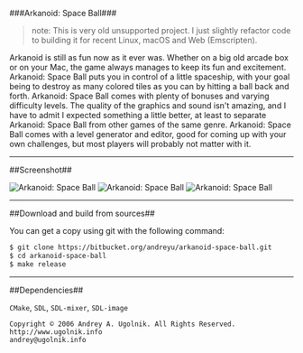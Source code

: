 ###Arkanoid: Space Ball###

> note: This is very old unsupported project. I just slightly refactor code to building it for recent Linux, macOS and Web (Emscripten).

Arkanoid is still as fun now as it ever was. Whether on a big old arcade box or on your Mac, the game always manages to keep its fun and excitement.
Arkanoid: Space Ball puts you in control of a little spaceship, with your goal being to destroy as many colored tiles as you can by hitting a ball back and forth. Arkanoid: Space Ball comes with plenty of bonuses and varying difficulty levels.
The quality of the graphics and sound isn't amazing, and I have to admit I expected something a little better, at least to separate Arkanoid: Space Ball from other games of the same genre.
Arkanoid: Space Ball comes with a level generator and editor, good for coming up with your own challenges, but most players will probably not matter with it.

***
##Screenshot##

![Arkanoid: Space Ball](https://bitbucket.org/andreyu/arkanoid-space-ball/downloads/arkanoid-space-ball-1.jpg)
![Arkanoid: Space Ball](https://bitbucket.org/andreyu/arkanoid-space-ball/downloads/arkanoid-space-ball-2.jpg)
![Arkanoid: Space Ball](https://bitbucket.org/andreyu/arkanoid-space-ball/downloads/arkanoid-space-ball-3.jpg)

***
##Download and build from sources##

You can get a copy using git with the following command:

```bash
$ git clone https://bitbucket.org/andreyu/arkanoid-space-ball.git
$ cd arkanoid-space-ball
$ make release
```

***
##Dependencies##

`CMake`, `SDL`, `SDL-mixer`, `SDL-image`

```
Copyright © 2006 Andrey A. Ugolnik. All Rights Reserved.
http://www.ugolnik.info
andrey@ugolnik.info
```

